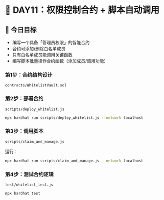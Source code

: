 # 📅 DAY11：权限控制合约 + 脚本自动调用

## 🎯 今日目标

* 编写一个具备「管理员权限」的智能合约
* 合约可添加/删除白名单成员
* 只有白名单成员能调用关键函数
* 编写脚本批量操作合约函数（添加成员/调用功能）


### 第1步：合约结构设计
`contracts/WhitelistVault.sol`


### 第2步：部署合约
`scripts/deploy_whitelist.js`

```bash
npx hardhat run scripts/deploy_whitelist.js --network localhost
```

### 第3步：调用脚本
`scripts/claim_and_manage.js`


运行：
```bash
npx hardhat run scripts/claim_and_manage.js --network localhost
```

### 第4步：测试合约逻辑
`test/whitelist_test.js`

```bash
npx hardhat test
```